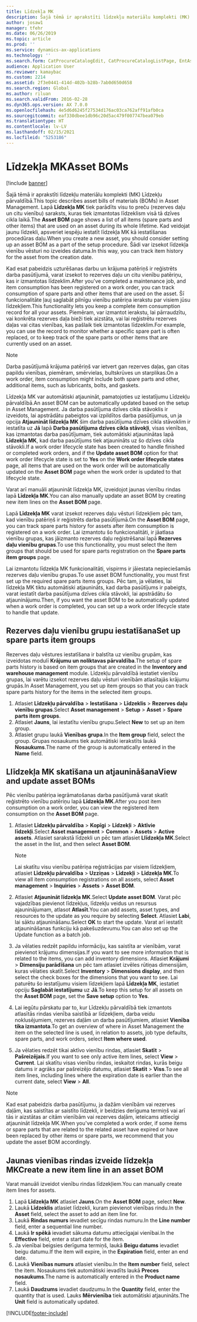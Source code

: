 ```yaml
---
title: Līdzekļa MK
description: Šajā tēmā ir aprakstīti līdzekļu materiālu komplekti (MK) Līdzekļu pārvaldībā.
author: josaw1
manager: tfehr
ms.date: 06/26/2019
ms.topic: article
ms.prod: ''
ms.service: dynamics-ax-applications
ms.technology: ''
ms.search.form: CatProcureCatalogEdit, CatProcureCatalogListPage, EntAssetStandardSparePartsItemGroup, EntAssetObjectBOM
audience: Application User
ms.reviewer: kamaybac
ms.custom: 2214
ms.assetid: 2f3e0441-414d-402b-b28b-7ab0d650d658
ms.search.region: Global
ms.author: riluan
ms.search.validFrom: 2016-02-28
ms.dyn365.ops.version: AX 7.0.0
ms.openlocfilehash: 4e5d6d6245f27534d176ac03ca762aff91afb0ca
ms.sourcegitcommit: eaf330dbee1db96c20d5ac479f007747bea079eb
ms.translationtype: HT
ms.contentlocale: lv-LV
ms.lasthandoff: 02/15/2021
ms.locfileid: "5253186"
---
```

# <a name="asset-boms"></a><span data-ttu-id="e9f16-103">Līdzekļa MK</span><span class="sxs-lookup"><span data-stu-id="e9f16-103">Asset BOMs</span></span>

[!include [banner](../../includes/banner.md)]

 

<span data-ttu-id="e9f16-104">Šajā tēmā ir aprakstīti līdzekļu materiālu komplekti (MK) Līdzekļu pārvaldībā.</span><span class="sxs-lookup"><span data-stu-id="e9f16-104">This topic describes asset bills of materials (BOMs) in Asset Management.</span></span> <span data-ttu-id="e9f16-105">Lapā **Līdzekļa MK** tiek parādīts visu to preču (rezerves daļu un citu vienību) saraksts, kuras tiek izmantotas līdzeklism visā tā dzīves cikla laikā.</span><span class="sxs-lookup"><span data-stu-id="e9f16-105">The **Asset BOM** page shows a list of all items (spare parts and other items) that are used on an asset during its whole lifetime.</span></span> <span data-ttu-id="e9f16-106">Kad veidojat jaunu līdzekli, apsveriet iespēju iestatīt līdzekļa MK kā iestatīšanas procedūras daļu.</span><span class="sxs-lookup"><span data-stu-id="e9f16-106">When you create a new asset, you should consider setting up an asset BOM as a part of the setup procedure.</span></span> <span data-ttu-id="e9f16-107">Šādi var izsekot līdzekļa vienību vēsturi no izveides datuma.</span><span class="sxs-lookup"><span data-stu-id="e9f16-107">In this way, you can track item history for the asset from the creation date.</span></span>

<span data-ttu-id="e9f16-108">Kad esat pabeidzis uzturēšanas darbu un krājuma patēriņš ir reģistrēts darba pasūtījumā, varat izsekot to rezerves daļu un citu vienību patēriņu, kas ir izmantotas līdzeklim.</span><span class="sxs-lookup"><span data-stu-id="e9f16-108">After you've completed a maintenance job, and item consumption has been registered on a work order, you can track consumption of spare parts and other items that are used on the asset.</span></span> <span data-ttu-id="e9f16-109">Šī funkcionalitāte ļauj saglabāt pilnīgu vienību patēriņa ierakstu par visiem jūsu līdzekļiem.</span><span class="sxs-lookup"><span data-stu-id="e9f16-109">This functionality lets you keep a complete item consumption record for all your assets.</span></span> <span data-ttu-id="e9f16-110">Piemēram, var izmantot ierakstu, lai pārraudzītu, vai konkrēta rezerves daļa bieži tiek aizstāta, vai lai reģistrētu rezerves daļas vai citas vienības, kas pašlaik tiek izmantotas līdzeklim.</span><span class="sxs-lookup"><span data-stu-id="e9f16-110">For example, you can use the record to monitor whether a specific spare part is often replaced, or to keep track of the spare parts or other items that are currently used on an asset.</span></span>

> [!NOTE]
> <span data-ttu-id="e9f16-111">Darba pasūtījumā krājuma patēriņš var ietvert gan rezerves daļas, gan citas papildu vienības, piemēram, smērvielas, bultskrūves un starplikas.</span><span class="sxs-lookup"><span data-stu-id="e9f16-111">On a work order, item consumption might include both spare parts and other, additional items, such as lubricants, bolts, and gaskets.</span></span>

<span data-ttu-id="e9f16-112">Līdzekļa MK var automātiski atjaunināt, pamatojoties uz iestatījumu Līdzekļu pārvaldībā.</span><span class="sxs-lookup"><span data-stu-id="e9f16-112">An asset BOM can be automatically updated based on the setup in Asset Management.</span></span> <span data-ttu-id="e9f16-113">Ja darba pasūtījuma dzīves cikla stāvoklis ir izveidots, lai apstrādātu pabeigtos vai izpildītos darba pasūtījumus, un ja opcija **Atjaunināt līdzekļa MK** šim darba pasūtījuma dzīves cikla stāvoklim ir iestatīta uz **Jā** lapā **Darba pasūtījuma dzīves cikla stāvokļi**, visas vienības, kas izmantotas darba pasūtījumam, tiek automātiski atjauninātas lapā **Līdzekļa MK**, kad darba pasūtījums tiek atjaunināts uz šo dzīves cikla stāvokli.</span><span class="sxs-lookup"><span data-stu-id="e9f16-113">If a work order lifecycle state has been created to handle finished or completed work orders, and if the **Update asset BOM** option for that work order lifecycle state is set to **Yes** on the **Work order lifecycle states** page, all items that are used on the work order will be automatically updated on the **Asset BOM** page when the work order is updated to that lifecycle state.</span></span> 


<span data-ttu-id="e9f16-114">Varat arī manuāli atjaunināt līdzekļa MK, izveidojot jaunas vienību rindas lapā **Līdzekļa MK**.</span><span class="sxs-lookup"><span data-stu-id="e9f16-114">You can also manually update an asset BOM by creating new item lines on the **Asset BOM** page.</span></span>

<span data-ttu-id="e9f16-115">Lapā **Līdzekļa MK** varat izsekot rezerves daļu vēsturi līdzekļiem pēc tam, kad vienību patēriņš ir reģistrēts darba pasūtījumā.</span><span class="sxs-lookup"><span data-stu-id="e9f16-115">On the **Asset BOM** page, you can track spare parts history for assets after item consumption is registered on a work order.</span></span> <span data-ttu-id="e9f16-116">Lai izmantotu šo funkcionalitāti, ir jāatlasa vienību grupas, kas jāizmanto rezerves daļu reģistrēšanai lapā **Rezerves daļu vienību grupas**.</span><span class="sxs-lookup"><span data-stu-id="e9f16-116">To use this functionality, you must select the item groups that should be used for spare parts registration on the **Spare parts item groups** page.</span></span>

<span data-ttu-id="e9f16-117">Lai izmantotu līdzekļa MK funkcionalitāti, vispirms ir jāiestata nepieciešamās rezerves daļu vienību grupas.</span><span class="sxs-lookup"><span data-stu-id="e9f16-117">To use asset BOM functionality, you must first set up the required spare parts items groups.</span></span> <span data-ttu-id="e9f16-118">Pēc tam, ja vēlaties, lai līdzekļa MK tiktu automātiski atjaunināts, kad darba pasūtījums ir pabeigts, varat iestatīt darba pasūtījuma dzīves cikla stāvokli, lai apstrādātu šo atjauninājumu.</span><span class="sxs-lookup"><span data-stu-id="e9f16-118">Then, if you want the asset BOM to be automatically updated when a work order is completed, you can set up a work order lifecycle state to handle that update.</span></span> 


## <a name="set-up-spare-parts-item-groups"></a><span data-ttu-id="e9f16-119">Rezerves daļu vienību grupu iestatīšana</span><span class="sxs-lookup"><span data-stu-id="e9f16-119">Set up spare parts item groups</span></span>

<span data-ttu-id="e9f16-120">Rezerves daļu vēstures iestatīšana ir balstīta uz vienību grupām, kas izveidotas modulī **Krājumu un noliktavas pārvaldība**.</span><span class="sxs-lookup"><span data-stu-id="e9f16-120">The setup of spare parts history is based on item groups that are created in the **Inventory and warehouse management** module.</span></span> <span data-ttu-id="e9f16-121">Līdzekļu pārvaldībā iestatiet vienību grupas, lai varētu izsekot rezerves daļu vēsturi vienībām atlasītajās krājumu grupās.</span><span class="sxs-lookup"><span data-stu-id="e9f16-121">In Asset Management, you set up item groups so that you can track spare parts history for the items in the selected item groups.</span></span>

1. <span data-ttu-id="e9f16-122">Atlasiet **Līdzekļu pārvaldība** \> **Iestatīšana** \> **Līdzeklis** \> **Rezerves daļu vienību grupas**.</span><span class="sxs-lookup"><span data-stu-id="e9f16-122">Select **Asset management** \> **Setup** \> **Asset** \> **Spare parts item groups**.</span></span>
2. <span data-ttu-id="e9f16-123">Atlasiet **Jauns**, lai iestatītu vienību grupu.</span><span class="sxs-lookup"><span data-stu-id="e9f16-123">Select **New** to set up an item group.</span></span>
3. <span data-ttu-id="e9f16-124">Atlasiet grupu laukā **Vienības grupa**.</span><span class="sxs-lookup"><span data-stu-id="e9f16-124">In the **Item group** field, select the group.</span></span> <span data-ttu-id="e9f16-125">Grupas nosaukums tiek automātiski ierakstīts laukā **Nosaukums**.</span><span class="sxs-lookup"><span data-stu-id="e9f16-125">The name of the group is automatically entered in the **Name** field.</span></span>

## <a name="view-and-update-asset-boms"></a><span data-ttu-id="e9f16-126">Llīdzekļa MK skatīšana un atjaunināšana</span><span class="sxs-lookup"><span data-stu-id="e9f16-126">View and update asset BOMs</span></span>

<span data-ttu-id="e9f16-127">Pēc vienību patēriņa iegrāmatošanas darba pasūtījumā varat skatīt reģistrēto vienību patēriņu lapā **Līdzekļa MK**.</span><span class="sxs-lookup"><span data-stu-id="e9f16-127">After you post item consumption on a work order, you can view the registered item consumption on the **Asset BOM** page.</span></span>

1. <span data-ttu-id="e9f16-128">Atlasiet **Līdzekļu pārvaldība** \> **Kopīgi** \> **Līdzekļi** \> **Aktīvie līdzekļi**.</span><span class="sxs-lookup"><span data-stu-id="e9f16-128">Select **Asset management** \> **Common** \> **Assets** \> **Active assets**.</span></span> <span data-ttu-id="e9f16-129">Atlasiet sarakstā līdzekli un pēc tam atlasiet **Llīdzekļa MK**.</span><span class="sxs-lookup"><span data-stu-id="e9f16-129">Select the asset in the list, and then select **Asset BOM**.</span></span>

    > [!NOTE]
    > <span data-ttu-id="e9f16-130">Lai skatītu visu vienību patēriņa reģistrācijas par visiem līdzekļiem, atlasiet **Līdzekļu pārvaldība** \> **Uzziņas** \> **Līdzekļi** \> **Līdzekļa MK**.</span><span class="sxs-lookup"><span data-stu-id="e9f16-130">To view all item consumption registrations on all assets, select **Asset management** \> **Inquiries** \> **Assets** \> **Asset BOM**.</span></span>

2. <span data-ttu-id="e9f16-131">Atlasiet **Atjaunināt līdzekļa MK**.</span><span class="sxs-lookup"><span data-stu-id="e9f16-131">Select **Update asset BOM**.</span></span> <span data-ttu-id="e9f16-132">Varat pēc vajadzības pievienot līdzekļus, līdzekļu veidus un resursus ajauninājumam, atlasot **Atlasīt**.</span><span class="sxs-lookup"><span data-stu-id="e9f16-132">You can add assets, asset types, and resources to the update as you require by selecting **Select**.</span></span> <span data-ttu-id="e9f16-133">Atlasiet **Labi**, lai sāktu atjaunināšanu.</span><span class="sxs-lookup"><span data-stu-id="e9f16-133">Select **OK** to start the update.</span></span> <span data-ttu-id="e9f16-134">Varat arī iestatīt atjaunināšanas funkciju kā pakešuzdevumu.</span><span class="sxs-lookup"><span data-stu-id="e9f16-134">You can also set up the Update function as a batch job.</span></span>
3. <span data-ttu-id="e9f16-135">Ja vēlaties redzēt papildu informāciju, kas saistīta ar vienībām, varat pievienot krājumu dimensijas.</span><span class="sxs-lookup"><span data-stu-id="e9f16-135">If you want to see more information that is related to the items, you can add inventory dimensions.</span></span> <span data-ttu-id="e9f16-136">Atlasiet **Krājumi** \> **Dimensiju parādīšana** un pēc tam atlasiet izvēles rūtiņas dimensijām, kuras vēlaties skatīt.</span><span class="sxs-lookup"><span data-stu-id="e9f16-136">Select **Inventory** \> **Dimensions display**, and then select the check boxes for the dimensions that you want to see.</span></span> <span data-ttu-id="e9f16-137">Lai paturētu šo iestatījumu visiem līdzekļiem lapā **Līdzekļa MK**, iestatiet opciju **Saglabāt iestatījumu** uz **Jā**.</span><span class="sxs-lookup"><span data-stu-id="e9f16-137">To keep this setup for all assets on the **Asset BOM** page, set the **Save setup** option to **Yes**.</span></span>
4. <span data-ttu-id="e9f16-138">Lai iegūtu pārskatu par to, kur Līdzekļu pārvaldībā tiek izmantots atlasītās rindas vienība saistībā ar līdzekļiem, darba veidu noklusējumiem, rezerves daļām un darba pasūtījumiem, atlasiet **Vienība tika izmantota**.</span><span class="sxs-lookup"><span data-stu-id="e9f16-138">To get an overview of where in Asset Management the item on the selected line is used, in relation to assets, job type defaults, spare parts, and work orders, select **Item where used**.</span></span> 
5. <span data-ttu-id="e9f16-139">Ja vēlaties redzēt tikai aktīvo vienību rindas, atlasiet **Skatīt** \> **Pašreizējais**.</span><span class="sxs-lookup"><span data-stu-id="e9f16-139">If you want to see only active item lines, select **View** \> **Current**.</span></span> <span data-ttu-id="e9f16-140">Lai skatītu visas vienību rindas, ieskaitot rindas, kurās beigu datums ir agrāks par pašreizējo datumu, atlasiet **Skatīt** \> **Viss**.</span><span class="sxs-lookup"><span data-stu-id="e9f16-140">To see all item lines, including lines where the expiration date is earlier than the current date, select **View** \> **All**.</span></span>

> [!NOTE]
> <span data-ttu-id="e9f16-141">Kad esat pabeidzis darba pasūtījumu, ja dažām vienībām vai rezerves daļām, kas saistītas ar saistīto līdzekli, ir beidzies derīguma termiņš vai arī tās ir aizstātas ar citām vienībām vai rezerves daļām, ieteicams attiecīgi atjaunināt līdzekļa MK.</span><span class="sxs-lookup"><span data-stu-id="e9f16-141">When you've completed a work order, if some items or spare parts that are related to the related asset have expired or have been replaced by other items or spare parts, we recommend that you update the asset BOM accordingly.</span></span>

## <a name="create-a-new-item-line-in-an-asset-bom"></a><span data-ttu-id="e9f16-142">Jaunas vienības rindas izveide līdzekļa MK</span><span class="sxs-lookup"><span data-stu-id="e9f16-142">Create a new item line in an asset BOM</span></span>

<span data-ttu-id="e9f16-143">Varat manuāli izveidot vienību rindas līdzekļiem.</span><span class="sxs-lookup"><span data-stu-id="e9f16-143">You can manually create item lines for assets.</span></span>

1. <span data-ttu-id="e9f16-144">Lapā **Līdzekļa MK** atlasiet **Jauns**.</span><span class="sxs-lookup"><span data-stu-id="e9f16-144">On the **Asset BOM** page, select **New**.</span></span>
2. <span data-ttu-id="e9f16-145">Laukā **Līdzeklis** atlasiet līdzekli, kuram pievienot vienības rindu.</span><span class="sxs-lookup"><span data-stu-id="e9f16-145">In the **Asset** field, select the asset to add an item line for.</span></span>
3. <span data-ttu-id="e9f16-146">Laukā **Rindas numurs** ievadiet secīgu rindas numuru.</span><span class="sxs-lookup"><span data-stu-id="e9f16-146">In the **Line number** field, enter a sequential line number.</span></span>
4. <span data-ttu-id="e9f16-147">Laukā **Ir spēkā** ievadiet sākuma datumu attiecīgajai vienībai.</span><span class="sxs-lookup"><span data-stu-id="e9f16-147">In the **Effective** field, enter a start date for the item.</span></span>
5. <span data-ttu-id="e9f16-148">Ja vienībai beigsies derīguma termiņš, laukā **Beigu datums** ievadiet beigu datumu.</span><span class="sxs-lookup"><span data-stu-id="e9f16-148">If the item will expire, in the **Expiration** field, enter an end date.</span></span>
6. <span data-ttu-id="e9f16-149">Laukā **Vienības numurs** atlasiet vienību.</span><span class="sxs-lookup"><span data-stu-id="e9f16-149">In the **Item number** field, select the item.</span></span> <span data-ttu-id="e9f16-150">Nosaukums tiek automātiski ievadīts laukā **Preces nosaukums**.</span><span class="sxs-lookup"><span data-stu-id="e9f16-150">The name is automatically entered in the **Product name** field.</span></span>
7. <span data-ttu-id="e9f16-151">Laukā **Daudzums** ievadiet daudzumu.</span><span class="sxs-lookup"><span data-stu-id="e9f16-151">In the **Quantity** field, enter the quantity that is used.</span></span> <span data-ttu-id="e9f16-152">Lauks **Mērvienība** tiek automātiski atjaunināts.</span><span class="sxs-lookup"><span data-stu-id="e9f16-152">The **Unit** field is automatically updated.</span></span>


[!INCLUDE[footer-include](../../../includes/footer-banner.md)]